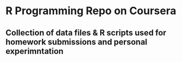 # R Programming Repo on Coursera

## Collection of data files & R scripts used for homework submissions and personal experimntation